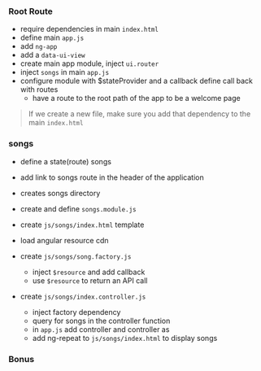 

### Root Route
- require dependencies in main `index.html`
- define main `app.js`
- add `ng-app`
- add a `data-ui-view`
- create main app module, inject `ui.router`
- inject `songs` in main `app.js`
- configure module with $stateProvider and a callback define call back with routes
  - have a route to the root path of the app to be a welcome page

> If we create a new file, make sure you add that dependency to the main `index.html`

### songs
- define a state(route) songs
- add link to songs route in the header of the application
- creates songs directory
- create and define `songs.module.js`


- create `js/songs/index.html` template
- load angular resource cdn
- create `js/songs/song.factory.js`
  - inject `$resource` and add callback
  - use `$resource` to return an API call

- create `js/songs/index.controller.js`
  - inject factory dependency
  - query for songs in the controller function
  - in `app.js` add controller and controller as
  - add ng-repeat to `js/songs/index.html` to display songs

### Bonus
